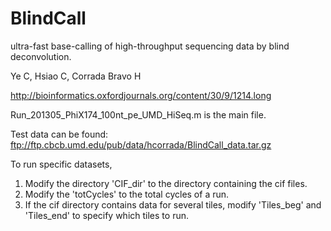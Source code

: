 # BlindCall

ultra-fast base-calling of high-throughput sequencing data by blind deconvolution.

Ye C, Hsiao C, Corrada Bravo H

http://bioinformatics.oxfordjournals.org/content/30/9/1214.long


Run_201305_PhiX174_100nt_pe_UMD_HiSeq.m is the main file. 

Test data can be found:
ftp://ftp.cbcb.umd.edu/pub/data/hcorrada/BlindCall_data.tar.gz

To run specific datasets, 
1) Modify the directory 'CIF_dir' to the directory containing the cif files.
2) Modify the 'totCycles' to the total cycles of a run.
3) If the cif directory contains data for several tiles, modify 'Tiles_beg' and 'Tiles_end' to specify which tiles to run.
